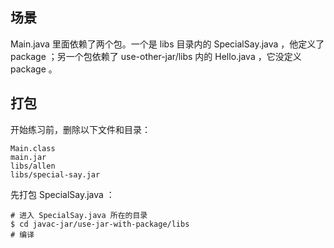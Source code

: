 ## 场景

Main.java 里面依赖了两个包。一个是 libs 目录内的 SpecialSay.java ，他定义了 package ；另一个包依赖了 use-other-jar/libs 内的 Hello.java ，它没定义 package 。

## 打包

开始练习前，删除以下文件和目录：

```
Main.class
main.jar
libs/allen
libs/special-say.jar
```

先打包 SpecialSay.java ：

```shell
# 进入 SpecialSay.java 所在的目录
$ cd javac-jar/use-jar-with-package/libs
# 编译


```
